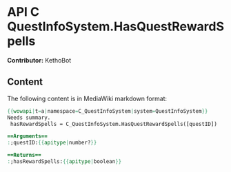 # API C QuestInfoSystem.HasQuestRewardSpells

**Contributor:** KethoBot

## Content

The following content is in MediaWiki markdown format:

```mediawiki
{{wowapi|t=a|namespace=C_QuestInfoSystem|system=QuestInfoSystem}}
Needs summary.
 hasRewardSpells = C_QuestInfoSystem.HasQuestRewardSpells([questID])

==Arguments==
:;questID:{{apitype|number?}}

==Returns==
:;hasRewardSpells:{{apitype|boolean}}
```